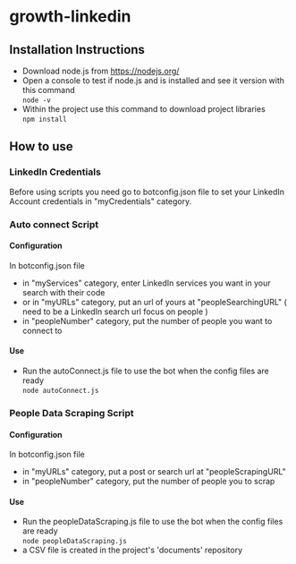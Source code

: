 # growth-linkedin

## Installation Instructions

- Download node.js from https://nodejs.org/
- Open a console to test if node.js and is installed and see it version with this command    
        `node -v`
- Within the project use this command to download project libraries   
        `npm install`

## How to use

### LinkedIn Credentials

Before using scripts you need go to botconfig.json file to set your LinkedIn Account credentials in "myCredentials" category.

### Auto connect Script

#### Configuration

In botconfig.json file

- in "myServices" category, enter LinkedIn services you want in your search with their code
- or in "myURLs" category, put an url of yours at "peopleSearchingURL" ( need to be a LinkedIn search url focus on people )
- in "peopleNumber" category, put the number of people you want to connect to

#### Use

- Run the autoConnect.js file to use the bot when the config files are ready    
        `node autoConnect.js`

### People Data Scraping Script

#### Configuration

In botconfig.json file

- in "myURLs" category, put a post or search url at "peopleScrapingURL"
- in "peopleNumber" category, put the number of people you to scrap

#### Use

- Run the peopleDataScraping.js file to use the bot when the config files are ready    
  `node peopleDataScraping.js`
- a CSV file is created in the project's 'documents' repository